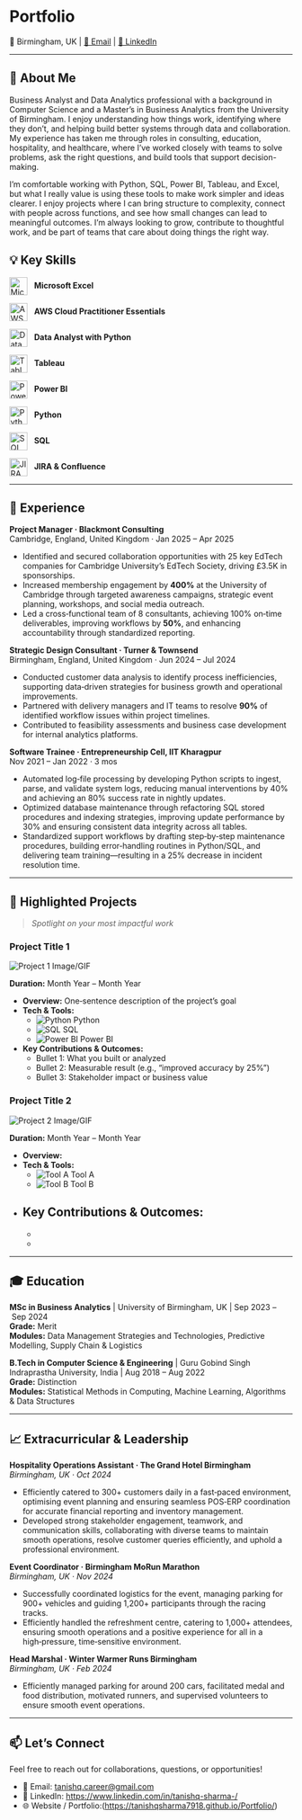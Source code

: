 # Portfolio


<p>📍 Birmingham, UK | <a href="mailto:tanishq.career@gmail.com">📧 Email</a> | <a href="https://www.linkedin.com/in/tanishq-sharma-/" target="_blank">🔗 LinkedIn</a></p>

---

## 👋 About Me

Business Analyst and Data Analytics professional with a background in Computer Science and a Master’s in Business Analytics from the University of Birmingham. I enjoy understanding how things work, identifying where they don’t, and helping build better systems through data and collaboration. My experience has taken me through roles in consulting, education, hospitality, and healthcare, where I’ve worked closely with teams to solve problems, ask the right questions, and build tools that support decision-making.

I’m comfortable working with Python, SQL, Power BI, Tableau, and Excel, but what I really value is using these tools to make work simpler and ideas clearer. I enjoy projects where I can bring structure to complexity, connect with people across functions, and see how small changes can lead to meaningful outcomes. I’m always looking to grow, contribute to thoughtful work, and be part of teams that care about doing things the right way.


## 💡 Key Skills


 <img
  src="https://upload.wikimedia.org/wikipedia/commons/thumb/7/73/Microsoft_Excel_2013-2019_logo.svg/1200px-Microsoft_Excel_2013-2019_logo.svg.png"
  alt="Microsoft Excel"
  width="32"
  height="32"
  style="vertical-align: middle; margin-right: 8px;"
/>
<strong>Microsoft Excel</strong>

<img
  src="https://d1.awsstatic.com/training-and-certification/certification-badges/AWS-Certified-Cloud-Practitioner_badge.634f8a21af2e0e956ed8905a72366146ba22b74c.png"
  alt="AWS Cloud Practitioner Essentials"
  width="32"
  height="32"
  style="vertical-align: middle; margin-right: 8px;"
/>
<strong>AWS Cloud Practitioner Essentials</strong>

 <img
  src="https://scorebeyond.com/wp-content/uploads/2024/01/datacamp-learning-platform-logo.jpg"
  alt="Data Analyst with Python"
  width="32"
  height="32"
  style="vertical-align: middle; margin-right: 8px;"
/>
<strong>Data Analyst with Python</strong>

<img
  src="https://logos-world.net/wp-content/uploads/2021/10/Tableau-Emblem.png"
  alt="Tableau"
  width="32"
  height="32"
  style="vertical-align: middle; margin-right: 8px;"
/>
<strong>Tableau</strong>

<img
  src="https://logos-world.net/wp-content/uploads/2022/02/Microsoft-Power-BI-Symbol.png"
  alt="Power BI"
  width="32"
  height="32"
  style="vertical-align: middle; margin-right: 8px;"
/>
<strong>Power BI</strong>


<!-- Python -->
<img
  src="https://upload.wikimedia.org/wikipedia/commons/thumb/c/c3/Python-logo-notext.svg/640px-Python-logo-notext.svg.png"
  alt="Python"
  width="32"
  height="32"
  style="vertical-align: middle; margin-right: 8px;"
/>
<strong>Python</strong>

<!-- SQL -->
<img
  src="https://encrypted-tbn0.gstatic.com/images?q=tbn:ANd9GcTfHAL9lwC3v52oaow4glc74V_u068ns3h2tg&s"
  alt="SQL"
  width="32"
  height="32"
  style="vertical-align: middle; margin-right: 8px;"
/>
<strong>SQL</strong>

<!-- JIRA & Confluence -->
<img
  src="https://mraddon.blog/wp-content/uploads/2020/01/jira-and-confluence.png?w=640"
  alt="JIRA & Confluence"
  width="32"
  height="32"
  style="vertical-align: middle; margin-right: 8px;"
/>
<strong>JIRA &amp; Confluence</strong>


---

## 💼 Experience

**Project Manager · Blackmont Consulting**  
Cambridge, England, United Kingdom · Jan 2025 – Apr 2025  

- Identified and secured collaboration opportunities with 25 key EdTech companies for Cambridge University’s EdTech Society, driving £3.5K in sponsorships.  
- Increased membership engagement by **400%** at the University of Cambridge through targeted awareness campaigns, strategic event planning, workshops, and social media outreach.  
- Led a cross‑functional team of 8 consultants, achieving 100% on‑time deliverables, improving workflows by **50%**, and enhancing accountability through standardized reporting.  

**Strategic Design Consultant · Turner & Townsend**  
Birmingham, England, United Kingdom · Jun 2024 – Jul 2024  

- Conducted customer data analysis to identify process inefficiencies, supporting data‑driven strategies for business growth and operational improvements.  
- Partnered with delivery managers and IT teams to resolve **90%** of identified workflow issues within project timelines.  
- Contributed to feasibility assessments and business case development for internal analytics platforms.

**Software Trainee · Entrepreneurship Cell, IIT Kharagpur**  
Nov 2021 – Jan 2022 · 3 mos  

- Automated log‑file processing by developing Python scripts to ingest, parse, and validate system logs, reducing manual interventions by 40% and achieving an 80% success rate in nightly updates.  
- Optimized database maintenance through refactoring SQL stored procedures and indexing strategies, improving update performance by 30% and ensuring consistent data integrity across all tables.
- Standardized support workflows by drafting step‑by‑step maintenance procedures, building error‑handling routines in Python/SQL, and delivering team training—resulting in a 25% decrease in incident resolution time.  
---

## 🚀 **Highlighted Projects**

> _Spotlight on your most impactful work_  

### **Project Title 1**  
<!-- Add an image or GIF link for this project -->
![Project 1 Image/GIF](link-to-project1-image.gif)  

**Duration:** Month Year – Month Year  
- **Overview:** One‑sentence description of the project’s goal  
- **Tech & Tools:**  
  - ![Python](link-to-python-gif.gif) Python  
  - ![SQL](link-to-sql-gif.gif) SQL  
  - ![Power BI](link-to-powerbi-gif.gif) Power BI  
- **Key Contributions & Outcomes:**  
  - Bullet 1: What you built or analyzed  
  - Bullet 2: Measurable result (e.g., “improved accuracy by 25%”)  
  - Bullet 3: Stakeholder impact or business value  

### **Project Title 2**  
<!-- Add an image or GIF link for this project -->
![Project 2 Image/GIF](link-to-project2-image.gif)  

**Duration:** Month Year – Month Year  
- **Overview:**  
- **Tech & Tools:**  
  - ![Tool A](link-to-toolA-gif.gif) Tool A  
  - ![Tool B](link-to-toolB-gif.gif) Tool B  
- **Key Contributions & Outcomes:**  
  -  
  -  
  -  

---

## 🎓 Education

**MSc in Business Analytics** | University of Birmingham, UK | Sep 2023 – Sep 2024  
**Grade:** Merit  
**Modules:** Data Management Strategies and Technologies, Predictive Modelling, Supply Chain & Logistics

**B.Tech in Computer Science & Engineering** | Guru Gobind Singh Indraprastha University, India | Aug 2018 – Aug 2022  
**Grade:** Distinction  
**Modules:** Statistical Methods in Computing, Machine Learning, Algorithms & Data Structures

---

## 📈 Extracurricular & Leadership

**Hospitality Operations Assistant · The Grand Hotel Birmingham**  
_Birmingham, UK · Oct 2024_  
- Efficiently catered to 300+ customers daily in a fast‑paced environment, optimising event planning and ensuring seamless POS‑ERP coordination for accurate financial reporting and inventory management.  
- Developed strong stakeholder engagement, teamwork, and communication skills, collaborating with diverse teams to maintain smooth operations, resolve customer queries efficiently, and uphold a professional environment.  

**Event Coordinator · Birmingham MoRun Marathon**  
_Birmingham, UK · Nov 2024_  
- Successfully coordinated logistics for the event, managing parking for 900+ vehicles and guiding 1,200+ participants through the racing tracks.  
- Efficiently handled the refreshment centre, catering to 1,000+ attendees, ensuring smooth operations and a positive experience for all in a high‑pressure, time‑sensitive environment.  

**Head Marshal · Winter Warmer Runs Birmingham**  
_Birmingham, UK · Feb 2024_  
- Efficiently managed parking for around 200 cars, facilitated medal and food distribution, motivated runners, and supervised volunteers to ensure smooth event operations.  


---

## 📫 Let’s Connect

Feel free to reach out for collaborations, questions, or opportunities!  
- 📧 Email: tanishq.career@gmail.com
- 🔗 LinkedIn: https://www.linkedin.com/in/tanishq-sharma-/
- 🌐 Website / Portfolio:(https://tanishqsharma7918.github.io/Portfolio/)

